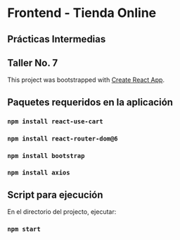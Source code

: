 # Frontend - Tienda Online
## Prácticas Intermedias 
## Taller No. 7

This project was bootstrapped with [Create React App](https://github.com/facebook/create-react-app).

## Paquetes requeridos en la aplicación

### `npm install react-use-cart`
### `npm install react-router-dom@6`
### `npm install bootstrap`
### `npm install axios`


## Script para ejecución

En el directorio del projecto, ejecutar:

### `npm start`

